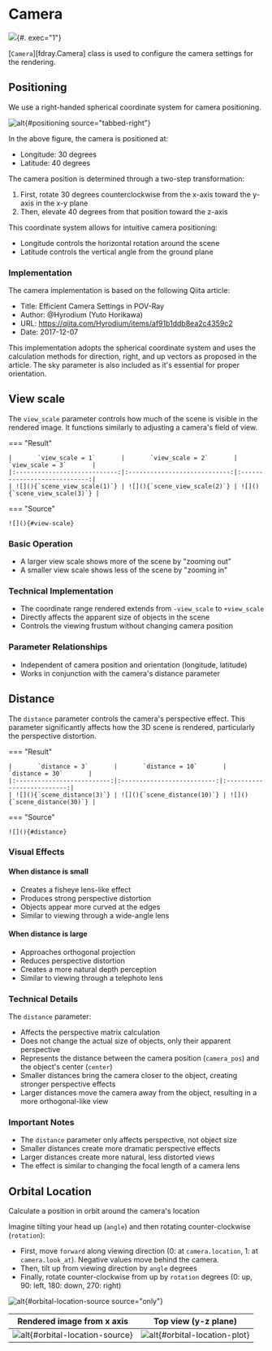 # Camera

![](scene/camera.ipynb){#. exec="1"}

[`Camera`][fdray.Camera] class is used to configure the camera settings
for the rendering.

## Positioning

We use a right-handed spherical coordinate system for camera
positioning.

![alt](){#positioning source="tabbed-right"}

In the above figure, the camera is positioned at:

- Longitude: 30 degrees
- Latitude: 40 degrees

The camera position is determined through a two-step transformation:

1. First, rotate 30 degrees counterclockwise from the x-axis toward
   the y-axis in the x-y plane
2. Then, elevate 40 degrees from that position toward the z-axis

This coordinate system allows for intuitive camera positioning:

- Longitude controls the horizontal rotation around the scene
- Latitude controls the vertical angle from the ground plane

### Implementation

The camera implementation is based on the following Qiita article:

- Title: Efficient Camera Settings in POV-Ray
- Author: @Hyrodium (Yuto Horikawa)
- URL: <https://qiita.com/Hyrodium/items/af91b1ddb8ea2c4359c2>
- Date: 2017-12-07

This implementation adopts the spherical coordinate system and uses
the calculation methods for direction, right, and up vectors as
proposed in the article. The sky parameter is also included as it's
essential for proper orientation.

## View scale

The `view_scale` parameter controls how much of the scene is visible
in the rendered image. It functions similarly to adjusting a camera's
field of view.

=== "Result"

    |       `view_scale = 1`       |       `view_scale = 2`       |       `view_scale = 3`       |
    |:----------------------------:|:----------------------------:|:----------------------------:|
    | ![](){`scene_view_scale(1)`} | ![](){`scene_view_scale(2)`} | ![](){`scene_view_scale(3)`} |

=== "Source"

    ![](){#view-scale}

### Basic Operation

- A larger view scale shows more of the scene by "zooming out"
- A smaller view scale shows less of the scene by "zooming in"

### Technical Implementation

- The coordinate range rendered extends from `-view_scale` to `+view_scale`
- Directly affects the apparent size of objects in the scene
- Controls the viewing frustum without changing camera position

### Parameter Relationships

- Independent of camera position and orientation (longitude, latitude)
- Works in conjunction with the camera's distance parameter

## Distance

The `distance` parameter controls the camera's perspective effect.
This parameter significantly affects how the 3D scene is rendered,
particularly the perspective distortion.

=== "Result"

    |       `distance = 3`       |       `distance = 10`       |       `distance = 30`       |
    |:--------------------------:|:--------------------------:|:--------------------------:|
    | ![](){`scene_distance(3)`} | ![](){`scene_distance(10)`} | ![](){`scene_distance(30)`} |

=== "Source"

    ![](){#distance}

### Visual Effects

#### When distance is small

- Creates a fisheye lens-like effect
- Produces strong perspective distortion
- Objects appear more curved at the edges
- Similar to viewing through a wide-angle lens

#### When distance is large

- Approaches orthogonal projection
- Reduces perspective distortion
- Creates a more natural depth perception
- Similar to viewing through a telephoto lens

### Technical Details

The `distance` parameter:

- Affects the perspective matrix calculation
- Does not change the actual size of objects, only their apparent
  perspective
- Represents the distance between the camera position (`camera_pos`) and
  the object's center (`center`)
- Smaller distances bring the camera closer to the object, creating
  stronger perspective effects
- Larger distances move the camera away from the object, resulting in a
  more orthogonal-like view

### Important Notes

- The `distance` parameter only affects perspective, not object size
- Smaller distances create more dramatic perspective effects
- Larger distances create more natural, less distorted views
- The effect is similar to changing the focal length of a camera lens

## Orbital Location

Calculate a position in orbit around the camera's location

Imagine tilting your head up (`angle`) and then rotating
counter-clockwise (`rotation`):

- First, move `forward` along viewing direction (0: at `camera.location`,
  1: at `camera.look_at`). Negative values move behind the camera.
- Then, tilt up from viewing direction by `angle` degrees
- Finally, rotate counter-clockwise from up by `rotation` degrees
  (0: up, 90: left, 180: down, 270: right)

![alt](){#orbital-location-source source="only"}

|     Rendered image from x axis     |       Top view (y-z plane)       |
|:----------------------------------:|:--------------------------------:|
| ![alt](){#orbital-location-source} | ![alt](){#orbital-location-plot} |
